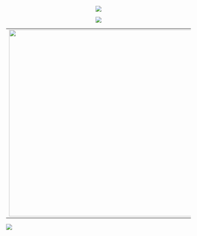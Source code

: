 <div align=center>

[![](https://zulls.ru/assets/images/business%20cards.png)][website]

![](https://enb1p2fwazcr7bh.m.pipedream.net)
  
</div>

[website]: https://zulls.ru

<p align=center>
  <table>
    <tr>
      <td><a href="https://github.com/Zullls"><img width="510px" align="left" src="https://github-readme-stats.vercel.app/api?username=Zullls&hide_border=true&count_private=false&layout=compact&hide_title=true&show_icons=true&theme=dark&icon_color=5194f0&bg_color=0d1117"/>
      </td>
      <td><a href="https://github.com/Zullls"><img width="510px" src="https://github-readme-stats.vercel.app/api/top-langs/?username=Zullls&hide=html&layout=compact&hide_border=true&hide_title=true&theme=dark&icon_color=5194f0&bg_color=0d1117"/></td>
    </tr>   
  </table>
</p>

<a href="https://discord.gg/PXa7SwnY5W">
  <img src="http://invidget.switchblade.xyz/PXa7SwnY5W" />
</a>

